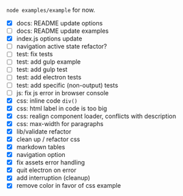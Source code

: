 `node examples/example` for now.

* [x] docs: README update options
* [ ] docs: README update examples
* [x] index.js options update
* [ ] navigation active state refactor?
* [ ] test: fix tests
* [ ] test: add gulp example
* [ ] test: add gulp test
* [ ] test: add electron tests
* [ ] test: add specific (non-output) tests
* [ ] js: fix js error in browser console
* [x] css: inline code `div()`
* [x] css: html label in code is too big
* [x] css: realign component loader, conflicts with description
* [x] css: max-width for paragraphs
* [x] lib/validate refactor
* [x] clean up / refactor css
* [x] markdown tables
* [x] navigation option
* [x] fix assets error handling
* [x] quit electron on error
* [x] add interruption (cleanup)
* [x] remove color in favor of css example